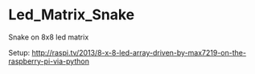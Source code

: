 # Led_Matrix_Snake
Snake on 8x8 led matrix

Setup: http://raspi.tv/2013/8-x-8-led-array-driven-by-max7219-on-the-raspberry-pi-via-python
